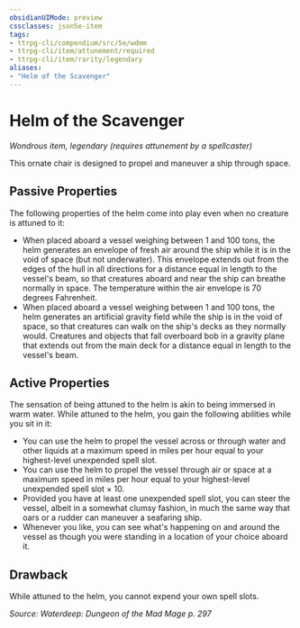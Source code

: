 ```yaml
---
obsidianUIMode: preview
cssclasses: json5e-item
tags:
- ttrpg-cli/compendium/src/5e/wdmm
- ttrpg-cli/item/attunement/required
- ttrpg-cli/item/rarity/legendary
aliases: 
- "Helm of the Scavenger"
---
```

# Helm of the Scavenger
*Wondrous item, legendary (requires attunement by a spellcaster)*  



This ornate chair is designed to propel and maneuver a ship through space.

## Passive Properties

The following properties of the helm come into play even when no creature is attuned to it:

- When placed aboard a vessel weighing between 1 and 100 tons, the helm generates an envelope of fresh air around the ship while it is in the void of space (but not underwater). This envelope extends out from the edges of the hull in all directions for a distance equal in length to the vessel's beam, so that creatures aboard and near the ship can breathe normally in space. The temperature within the air envelope is 70 degrees Fahrenheit.  
- When placed aboard a vessel weighing between 1 and 100 tons, the helm generates an artificial gravity field while the ship is in the void of space, so that creatures can walk on the ship's decks as they normally would. Creatures and objects that fall overboard bob in a gravity plane that extends out from the main deck for a distance equal in length to the vessel's beam.  

## Active Properties

The sensation of being attuned to the helm is akin to being immersed in warm water. While attuned to the helm, you gain the following abilities while you sit in it:

- You can use the helm to propel the vessel across or through water and other liquids at a maximum speed in miles per hour equal to your highest-level unexpended spell slot.  
- You can use the helm to propel the vessel through air or space at a maximum speed in miles per hour equal to your highest-level unexpended spell slot × 10.  
- Provided you have at least one unexpended spell slot, you can steer the vessel, albeit in a somewhat clumsy fashion, in much the same way that oars or a rudder can maneuver a seafaring ship.  
- Whenever you like, you can see what's happening on and around the vessel as though you were standing in a location of your choice aboard it.  

## Drawback

While attuned to the helm, you cannot expend your own spell slots.

*Source: Waterdeep: Dungeon of the Mad Mage p. 297*